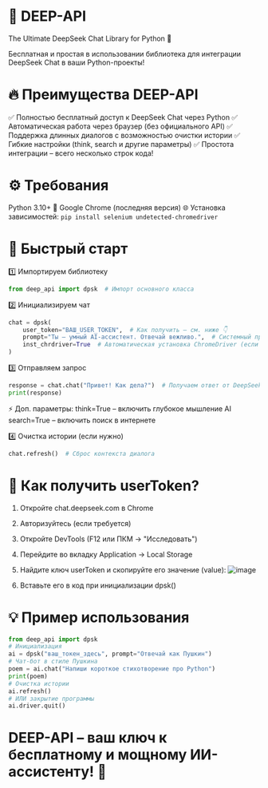 # 🤖 DEEP-API
The Ultimate DeepSeek Chat Library for Python 🚀

Бесплатная и простая в использовании библиотека для интеграции DeepSeek Chat в ваши Python-проекты!

# 🔥 Преимущества DEEP-API
✅ Полностью бесплатный доступ к DeepSeek Chat через Python 
✅ Автоматическая работа через браузер (без официального API) 
✅ Поддержка длинных диалогов с возможностью очистки истории 
✅ Гибкие настройки (think, search и другие параметры) 
✅ Простота интеграции – всего несколько строк кода!

# ⚙️ Требования
Python 3.10+ 🐍
Google Chrome (последняя версия) 🌐
Установка зависимостей:
```pip install selenium undetected-chromedriver```

# 🚀 Быстрый старт
1️⃣ Импортируем библиотеку
```python
from deep_api import dpsk  # Импорт основного класса
```
2️⃣ Инициализируем чат
```python
chat = dpsk(
    user_token="ВАШ_USER_TOKEN",  # Как получить – см. ниже 👇
    prompt="Ты – умный AI-ассистент. Отвечай вежливо.",  # Системный промпт (опционально)
    inst_chrdriver=True  # Автоматическая установка ChromeDriver (если не установлен)
)
```
3️⃣ Отправляем запрос
```python
response = chat.chat("Привет! Как дела?")  # Получаем ответ от DeepSeek
print(response)
```
⚡ Доп. параметры:
think=True – включить глубокое мышление AI
search=True – включить поиск в интернете

4️⃣ Очистка истории (если нужно)
```python
chat.refresh()  # Сброс контекста диалога
```

# 🔑 Как получить userToken?
1) Откройте chat.deepseek.com в Chrome
2) Авторизуйтесь (если требуется)
3) Откройте DevTools (F12 или ПКМ → "Исследовать")
4) Перейдите во вкладку Application → Local Storage
5) Найдите ключ userToken и скопируйте его значение (value):
![image](https://github.com/user-attachments/assets/38e79a4a-0cce-4620-bd19-def1dcdda2b4)

6) Вставьте его в код при инициализации dpsk()

# 💡 Пример использования
```python
from deep_api import dpsk
# Инициализация
ai = dpsk("ваш_токен_здесь", prompt="Отвечай как Пушкин")
# Чат-бот в стиле Пушкина
poem = ai.chat("Напиши короткое стихотворение про Python")
print(poem)
# Очистка истории
ai.refresh()
# ИЛИ закрытие программы
ai.driver.quit()
```

# DEEP-API – ваш ключ к бесплатному и мощному ИИ-ассистенту! 🎉
